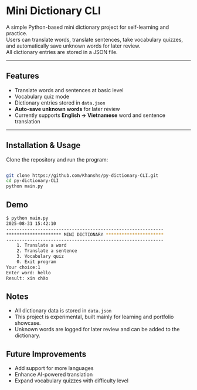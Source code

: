 # Mini Dictionary CLI

A simple Python-based mini dictionary project for self-learning and practice.  
Users can translate words, translate sentences, take vocabulary quizzes, and automatically save unknown words for later review.  
All dictionary entries are stored in a JSON file.  

---

## Features
- Translate words and sentences at basic level
- Vocabulary quiz mode  
- Dictionary entries stored in `data.json`  
- **Auto-save unknown words** for later review  
- Currently supports **English → Vietnamese** word and sentence translation  

---

## Installation & Usage

Clone the repository and run the program:

```bash

git clone https://github.com/Khanshs/py-dictionary-CLI.git
cd py-dictionary-CLI
python main.py

```
## Demo
```bash
$ python main.py
2025-08-31 15:42:10
------------------------------------------------------------
********************* MINI DICTIONARY **********************
------------------------------------------------------------
    1. Translate a word
    2. Translate a sentence
    3. Vocabulary quiz
    0. Exit program
Your choice:1
Enter word: hello
Result: xin chào

```
## Notes

- All dictionary data is stored in `data.json`  
- This project is experimental, built mainly for learning and portfolio showcase.
- Unknown words are logged for later review and can be added to the dictionary.


## Future Improvements

- Add support for more languages
- Enhance AI-powered translation
- Expand vocabulary quizzes with difficulty level

